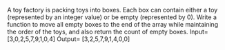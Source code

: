 A toy factory is packing toys into boxes. Each box can contain either a toy (represented by an integer value) or be empty (represented by 0). Write a function to move all empty boxes to the end of the array while maintaining the order of the toys, and also return the count of empty boxes.
Input=[3,0,2,5,7,9,1,0,4] Output= [3,2,5,7,9,1,4,0,0]
